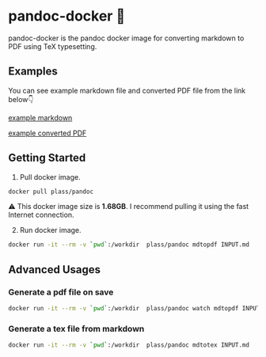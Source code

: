 # pandoc-docker 🐳

pandoc-docker is the  pandoc docker image for converting markdown to PDF using TeX typesetting.

## Examples

You can see example markdown file and converted PDF file from the link below👇

[example markdown](examples/example.md)

[example converted PDF](examples/example.pdf)

## Getting Started

1. Pull docker image.
```bash
docker pull plass/pandoc
```

⚠️ This docker image size is **1.68GB**. I recommend pulling it using the fast Internet connection.

2. Run docker image.
```bash
docker run -it --rm -v `pwd`:/workdir  plass/pandoc mdtopdf INPUT.md
```

## Advanced Usages

### Generate a pdf file on save

```bash
docker run -it --rm -v `pwd`:/workdir  plass/pandoc watch mdtopdf INPUT.md
```

### Generate a tex file from markdown

```bash
docker run -it --rm -v `pwd`:/workdir  plass/pandoc mdtotex INPUT.md
```
